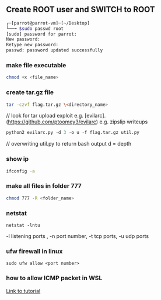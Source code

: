 ## Create ROOT user and SWITCH to ROOT

```bash
┌─[parrot@parrot-vm]─[~/Desktop]
└──╼ $sudo passwd root
[sudo] password for parrot: 
New password: 
Retype new password: 
passwd: password updated successfully
```
### make file executable
```bash
chmod +x <file_name>
```

### create tar.gz file
```bash
tar -czvf flag.tar.gz \<directory_name> 
```
// look for tar upload exploit
e.g. [evilarc].(https://github.com/ptoomey3/evilarc)
e.g. zipslip writeups

```python
python2 evilarc.py -d 3 -o u -f flag.tar.gz util.py
```
// overwriting util.py to return bash output 
d = depth

### show ip
```bash
ifconfig -a
```

### make all files in folder 777

```bash
chmod 777 -R <folder_name>
```

### netstat
```
netstat -lntu
```

-l listening ports , -n port number, -t tcp ports, -u udp ports

### ufw firewall in linux
```
sudo ufw allow <port number> 
```

### how to allow ICMP packet in WSL
[Link to tutorial](https://superuser.com/questions/1449775/windows-wsl-2-cant-ping-host-machine/1496354)